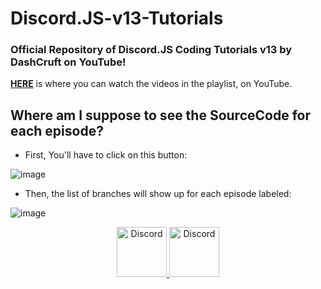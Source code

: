 # Discord.JS-v13-Tutorials

### Official Repository of Discord.JS Coding Tutorials v13 by DashCruft on YouTube!

**[HERE](https://www.youtube.com/watch?v=F5KpcwtBk1E&list=PLCgC6Lz08u0zIRZJFeBLXaW9esQ-VJ8a7)** is where you can watch the videos in the playlist, on YouTube.

## Where am I suppose to see the SourceCode for each episode?

- First, You'll have to click on this button:

![image](https://user-images.githubusercontent.com/59381835/145103628-90d502e9-b484-4a7d-889d-9ccf159d243d.png)

- Then, the list of branches will show up for each episode labeled:<br>

![image](https://user-images.githubusercontent.com/59381835/145103527-63c85472-5ffd-484b-80af-d0979e65c35e.png)


<div align="center">
  <a href="https://dashcruft.com/discord">
    <img src="https://user-images.githubusercontent.com/59381835/92191514-d649ad80-ee18-11ea-9bc4-e95c7a122a99.png" alt="Discord" width="80"/>
  </a>
  <a href="https://youtube.com/dashcruft">
    <img src="https://user-images.githubusercontent.com/59381835/92191346-676c5480-ee18-11ea-8240-e416eb1a5b5d.png" alt="Discord" width="80"/>
  </a>
</div>
